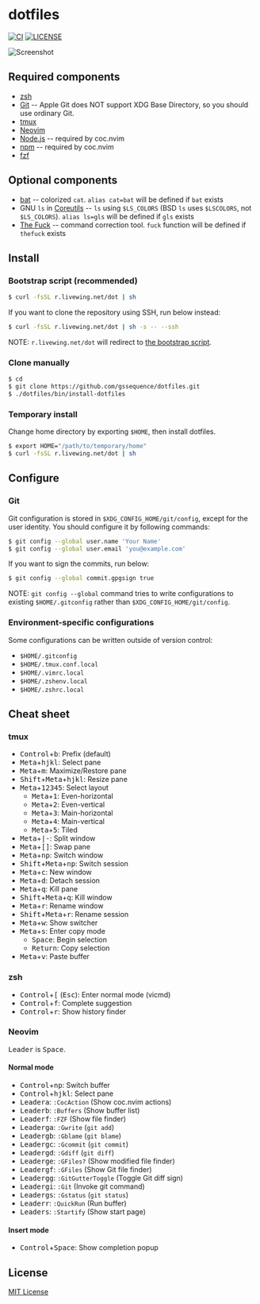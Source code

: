# dotfiles

[![CI](https://github.com/gssequence/dotfiles/workflows/CI/badge.svg)](https://github.com/gssequence/dotfiles/actions?query=workflow%3ACI)
[![LICENSE](https://img.shields.io/github/license/gssequence/dotfiles)](./LICENSE)

![Screenshot](https://user-images.githubusercontent.com/7447366/106382257-b1765800-6401-11eb-9c45-43fd9cb0c09b.png)

## Required components

- [zsh](https://www.zsh.org/)
- [Git](https://git-scm.com/) -- Apple Git does NOT support XDG Base Directory, so you should use ordinary Git.
- [tmux](https://github.com/tmux/tmux)
- [Neovim](https://neovim.io/)
- [Node.js](https://nodejs.org/) -- required by coc.nvim
- [npm](https://www.npmjs.com/) -- required by coc.nvim
- [fzf](https://github.com/junegunn/fzf)

## Optional components

- [bat](https://github.com/sharkdp/bat) -- colorized `cat`. `alias cat=bat` will be defined if `bat` exists
- GNU `ls` in [Coreutils](https://www.gnu.org/software/coreutils/coreutils.html) -- `ls` using `$LS_COLORS` (BSD `ls` uses `$LSCOLORS`, not `$LS_COLORS`). `alias ls=gls` will be defined if `gls` exists
- [The Fuck](https://github.com/nvbn/thefuck) -- command correction tool. `fuck` function will be defined if `thefuck` exists

## Install

### Bootstrap script (recommended)

```sh
$ curl -fsSL r.livewing.net/dot | sh
```

If you want to clone the repository using SSH, run below instead:

```sh
$ curl -fsSL r.livewing.net/dot | sh -s -- --ssh
```

NOTE: `r.livewing.net/dot` will redirect to [the bootstrap script](./etc/bootstrap.sh).

### Clone manually

```sh
$ cd
$ git clone https://github.com/gssequence/dotfiles.git
$ ./dotfiles/bin/install-dotfiles
```

### Temporary install

Change home directory by exporting `$HOME`, then install dotfiles.

```sh
$ export HOME="/path/to/temporary/home"
$ curl -fsSL r.livewing.net/dot | sh
```

## Configure

### Git

Git configuration is stored in `$XDG_CONFIG_HOME/git/config`, except for the user identity. You should configure it by following commands:

```sh
$ git config --global user.name 'Your Name'
$ git config --global user.email 'you@example.com'
```

If you want to sign the commits, run below:

```sh
$ git config --global commit.gpgsign true
```

NOTE: `git config --global` command tries to write configurations to existing `$HOME/.gitconfig` rather than `$XDG_CONFIG_HOME/git/config`.

### Environment-specific configurations

Some configurations can be written outside of version control:

- `$HOME/.gitconfig`
- `$HOME/.tmux.conf.local`
- `$HOME/.vimrc.local`
- `$HOME/.zshenv.local`
- `$HOME/.zshrc.local`

## Cheat sheet

### tmux

- <kbd>Control</kbd>+<kbd>b</kbd>: Prefix (default)
- <kbd>Meta</kbd>+<kbd>h</kbd><kbd>j</kbd><kbd>k</kbd><kbd>l</kbd>: Select pane
- <kbd>Meta</kbd>+<kbd>m</kbd>: Maximize/Restore pane
- <kbd>Shift</kbd>+<kbd>Meta</kbd>+<kbd>h</kbd><kbd>j</kbd><kbd>k</kbd><kbd>l</kbd>: Resize pane
- <kbd>Meta</kbd>+<kbd>1</kbd><kbd>2</kbd><kbd>3</kbd><kbd>4</kbd><kbd>5</kbd>: Select layout
  - <kbd>Meta</kbd>+<kbd>1</kbd>: Even-horizontal
  - <kbd>Meta</kbd>+<kbd>2</kbd>: Even-vertical
  - <kbd>Meta</kbd>+<kbd>3</kbd>: Main-horizontal
  - <kbd>Meta</kbd>+<kbd>4</kbd>: Main-vertical
  - <kbd>Meta</kbd>+<kbd>5</kbd>: Tiled
- <kbd>Meta</kbd>+<kbd>|</kbd><kbd>-</kbd>: Split window
- <kbd>Meta</kbd>+<kbd>[</kbd><kbd>]</kbd>: Swap pane
- <kbd>Meta</kbd>+<kbd>n</kbd><kbd>p</kbd>: Switch window
- <kbd>Shift</kbd>+<kbd>Meta</kbd>+<kbd>n</kbd><kbd>p</kbd>: Switch session
- <kbd>Meta</kbd>+<kbd>c</kbd>: New window
- <kbd>Meta</kbd>+<kbd>d</kbd>: Detach session
- <kbd>Meta</kbd>+<kbd>q</kbd>: Kill pane
- <kbd>Shift</kbd>+<kbd>Meta</kbd>+<kbd>q</kbd>: Kill window
- <kbd>Meta</kbd>+<kbd>r</kbd>: Rename window
- <kbd>Shift</kbd>+<kbd>Meta</kbd>+<kbd>r</kbd>: Rename session
- <kbd>Meta</kbd>+<kbd>w</kbd>: Show switcher
- <kbd>Meta</kbd>+<kbd>s</kbd>: Enter copy mode
  - <kbd>Space</kbd>: Begin selection
  - <kbd>Return</kbd>: Copy selection
- <kbd>Meta</kbd>+<kbd>v</kbd>: Paste buffer

### zsh

- <kbd>Control</kbd>+<kbd>[</kbd> (<kbd>Esc</kbd>): Enter normal mode (vicmd)
- <kbd>Control</kbd>+<kbd>f</kbd>: Complete suggestion
- <kbd>Control</kbd>+<kbd>r</kbd>: Show history finder

### Neovim

<kbd>Leader</kbd> is <kbd>Space</kbd>.

#### Normal mode

- <kbd>Control</kbd>+<kbd>n</kbd><kbd>p</kbd>: Switch buffer
- <kbd>Control</kbd>+<kbd>h</kbd><kbd>j</kbd><kbd>k</kbd><kbd>l</kbd>: Select pane
- <kbd>Leader</kbd><kbd>a</kbd>: `:CocAction` (Show coc.nvim actions)
- <kbd>Leader</kbd><kbd>b</kbd>: `:Buffers` (Show buffer list)
- <kbd>Leader</kbd><kbd>f</kbd>: `:FZF` (Show file finder)
- <kbd>Leader</kbd><kbd>g</kbd><kbd>a</kbd>: `:Gwrite` (`git add`)
- <kbd>Leader</kbd><kbd>g</kbd><kbd>b</kbd>: `:Gblame` (`git blame`)
- <kbd>Leader</kbd><kbd>g</kbd><kbd>c</kbd>: `:Gcommit` (`git commit`)
- <kbd>Leader</kbd><kbd>g</kbd><kbd>d</kbd>: `:Gdiff` (`git diff`)
- <kbd>Leader</kbd><kbd>g</kbd><kbd>e</kbd>: `:GFiles?` (Show modified file finder)
- <kbd>Leader</kbd><kbd>g</kbd><kbd>f</kbd>: `:GFiles` (Show Git file finder)
- <kbd>Leader</kbd><kbd>g</kbd><kbd>g</kbd>: `:GitGutterToggle` (Toggle Git diff sign)
- <kbd>Leader</kbd><kbd>g</kbd><kbd>i</kbd>: `:Git` (Invoke git command)
- <kbd>Leader</kbd><kbd>g</kbd><kbd>s</kbd>: `:Gstatus` (`git status`)
- <kbd>Leader</kbd><kbd>r</kbd>: `:QuickRun` (Run buffer)
- <kbd>Leader</kbd><kbd>s</kbd>: `:Startify` (Show start page)

#### Insert mode

- <kbd>Control</kbd>+<kbd>Space</kbd>: Show completion popup

## License

[MIT License](./LICENSE)
